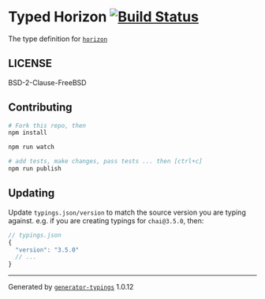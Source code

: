 # Typed Horizon  [![Build Status](https://travis-ci.org/beenotung/typed-horizon.svg?branch=master)](https://travis-ci.org/beenotung/typed-horizon)


The type definition for [`horizon`](https://github.com/rethinkdb/horizon.git)

## LICENSE

BSD-2-Clause-FreeBSD

## Contributing

```sh
# Fork this repo, then
npm install

npm run watch

# add tests, make changes, pass tests ... then [ctrl+c]
npm run publish
```

## Updating

Update `typings.json/version` to match the source version you are typing against.
e.g. if you are creating typings for `chai@3.5.0`, then:

```js
// typings.json
{
  "version": "3.5.0"
  // ...
}
```

----

Generated by [`generator-typings`](https://github.com/typings/generator-typings) 1.0.12
